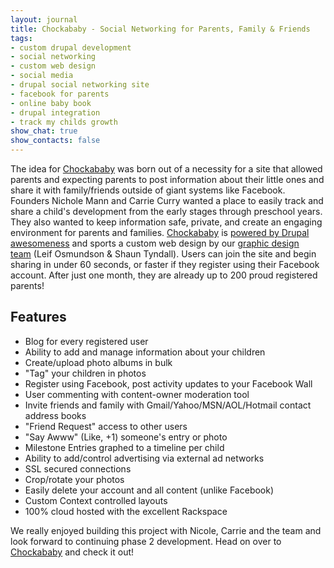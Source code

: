 ```yaml
---
layout: journal
title: Chockababy - Social Networking for Parents, Family & Friends
tags: 
- custom drupal development
- social networking
- custom web design
- social media
- drupal social networking site
- facebook for parents
- online baby book
- drupal integration
- track my childs growth
show_chat: true
show_contacts: false
---
```


The idea for <a href="/our-work/chockababy/detail.htm">Chockababy</a> was born out of a necessity for a site that allowed parents and expecting parents to post information about their little ones and share it with family/friends outside of giant systems like Facebook. Founders Nichole Mann and Carrie Curry wanted a place to easily track and share a child's development from the early stages through preschool years. They also wanted to keep information safe, private, and create an engaging environment for parents and families. <a href="/our-work/chockababy/detail.htm">Chockababy</a> is <a href="/cms/drupal-cms.htm">powered by Drupal awesomeness</a> and sports a custom web design by our <a href="/about/index.htm">graphic design team</a> (Leif Osmundson &amp; Shaun Tyndall). Users can join the site and begin sharing in under 60 seconds, or faster if they register using their Facebook account. After just one month, they are already up to 200 proud registered parents! <h2>Features</h2><ul> <li>Blog for every registered user</li> <li>Ability to add and manage information about your children</li> <li>Create/upload photo albums in bulk</li> <li>"Tag" your children in photos</li> <li>Register using Facebook, post activity updates to your Facebook Wall</li> <li>User commenting with content-owner moderation tool</li> <li>Invite friends and family with Gmail/Yahoo/MSN/AOL/Hotmail contact address books</li> <li>"Friend Request" access to other users</li> <li>"Say Awww" (Like, +1) someone's entry or photo</li> <li>Milestone Entries graphed to a timeline per child</li> <li>Ability to add/control advertising via external ad networks</li> <li>SSL secured connections</li> <li>Crop/rotate your photos</li> <li>Easily delete your account and all content (unlike Facebook)</li> <li>Custom Context controlled layouts</li> <li>100% cloud hosted with the excellent Rackspace</li> </ul> <a href="http://www.chockababy.com" target="_blank"></a> We really enjoyed building this project with Nicole, Carrie and the team and look forward to continuing phase 2 development. Head on over to <a href="http://www.chockababy.com" target="_blank">Chockababy</a> and check it out!